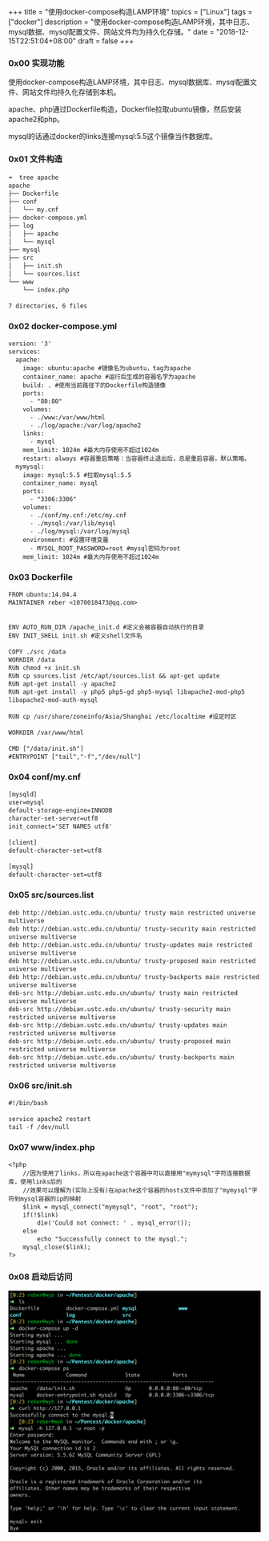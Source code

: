+++
title = "使用docker-compose构造LAMP环境"
topics = ["Linux"]
tags = ["docker"]
description = "使用docker-compose构造LAMP环境，其中日志、mysql数据、mysql配置文件、网站文件均为持久化存储。"
date = "2018-12-15T22:51:04+08:00"
draft = false
+++

### 0x00 实现功能
使用docker-compose构造LAMP环境，其中日志、mysql数据库、mysql配置文件、网站文件均持久化存储到本机。

apache、php通过Dockerfile构造，Dockerfile拉取ubuntu镜像，然后安装apache2和php。

mysql的话通过docker的links连接mysql:5.5这个镜像当作数据库。

### 0x01 文件构造
```
➜  tree apache
apache
├── Dockerfile
├── conf
│   └── my.cnf
├── docker-compose.yml
├── log
│   ├── apache
│   └── mysql
├── mysql
├── src
│   ├── init.sh
│   └── sources.list
└── www
    └── index.php

7 directories, 6 files
```

### 0x02 docker-compose.yml
```
version: '3'
services:
  apache:
    image: ubuntu:apache #镜像名为ubuntu，tag为apache
    container_name: apache #运行后生成的容器名字为apache
    build: . #使用当前路径下的Dockerfile构造镜像
    ports:
      - "80:80"
    volumes:
      - ./www:/var/www/html
      - ./log/apache:/var/log/apache2
    links:
      - mysql
    mem_limit: 1024m #最大内存使用不超过1024m
    restart: always #容器重启策略：当容器终止退出后，总是重启容器，默认策略。
  mymysql:
    image: mysql:5.5 #拉取mysql:5.5
    container_name: mysql
    ports:
      - "3306:3306"
    volumes:
      - ./conf/my.cnf:/etc/my.cnf
      - ./mysql:/var/lib/mysql
      - ./log/mysql:/var/log/mysql
    environment: #设置环境变量
      - MYSQL_ROOT_PASSWORD=root #mysql密码为root
    mem_limit: 1024m #最大内存使用不超过1024m
```

### 0x03 Dockerfile
```
FROM ubuntu:14.04.4
MAINTAINER reber <1070018473@qq.com>


ENV AUTO_RUN_DIR /apache_init.d #定义会被容器自动执行的目录
ENV INIT_SHELL init.sh #定义shell文件名

COPY ./src /data
WORKDIR /data
RUN chmod +x init.sh
RUN cp sources.list /etc/apt/sources.list && apt-get update
RUN apt-get install -y apache2
RUN apt-get install -y php5 php5-gd php5-mysql libapache2-mod-php5 libapache2-mod-auth-mysql

RUN cp /usr/share/zoneinfo/Asia/Shanghai /etc/localtime #设定时区

WORKDIR /var/www/html

CMD ["/data/init.sh"]
#ENTRYPOINT ["tail","-f","/dev/null"]
```

### 0x04 conf/my.cnf
```
[mysqld]
user=mysql
default-storage-engine=INNODB
character-set-server=utf8
init_connect='SET NAMES utf8'

[client]
default-character-set=utf8

[mysql]
default-character-set=utf8
```

### 0x05 src/sources.list
```
deb http://debian.ustc.edu.cn/ubuntu/ trusty main restricted universe multiverse
deb http://debian.ustc.edu.cn/ubuntu/ trusty-security main restricted universe multiverse
deb http://debian.ustc.edu.cn/ubuntu/ trusty-updates main restricted universe multiverse
deb http://debian.ustc.edu.cn/ubuntu/ trusty-proposed main restricted universe multiverse
deb http://debian.ustc.edu.cn/ubuntu/ trusty-backports main restricted universe multiverse
deb-src http://debian.ustc.edu.cn/ubuntu/ trusty main restricted universe multiverse
deb-src http://debian.ustc.edu.cn/ubuntu/ trusty-security main restricted universe multiverse
deb-src http://debian.ustc.edu.cn/ubuntu/ trusty-updates main restricted universe multiverse
deb-src http://debian.ustc.edu.cn/ubuntu/ trusty-proposed main restricted universe multiverse
deb-src http://debian.ustc.edu.cn/ubuntu/ trusty-backports main restricted universe multiverse
```

### 0x06 src/init.sh
```
#!/bin/bash

service apache2 restart
tail -f /dev/null
```

### 0x07 www/index.php
```
<?php
    //因为使用了links，所以在apache这个容器中可以直接用"mymysql"字符连接数据库，使用links后的
    //效果可以理解为(实际上没有)在apache这个容器的hosts文件中添加了"mymysql"字符到mysql容器的ip的映射
    $link = mysql_connect("mymysql", "root", "root");
    if(!$link)
        die('Could not connect: ' . mysql_error());
    else
        echo "Successfully connect to the mysql.";
    mysql_close($link);
?>
```

### 0x08 启动后访问
![80](/img/post/20181215-231620.png)
